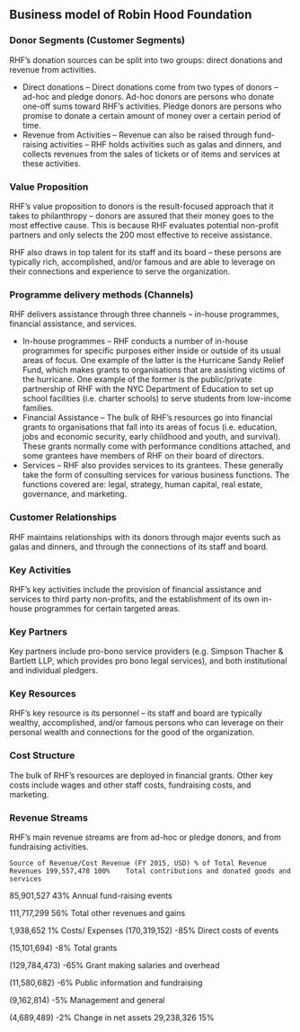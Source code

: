 Business model of Robin Hood Foundation
---------------------------------------

 ### Donor Segments (Customer Segments)

 RHF’s donation sources can be split into two groups: direct donations and revenue from activities.

  * Direct donations – Direct donations come from two types of donors – ad-hoc and pledge donors. Ad-hoc donors are persons who donate one-off sums toward RHF’s activities. Pledge donors are persons who promise to donate a certain amount of money over a certain period of time.
 * Revenue from Activities – Revenue can also be raised through fund-raising activities – RHF holds activities such as galas and dinners, and collects revenues from the sales of tickets or of items and services at these activities.
  ### Value Proposition

 RHF’s value proposition to donors is the result-focused approach that it takes to philanthropy – donors are assured that their money goes to the most effective cause. This is because RHF evaluates potential non-profit partners and only selects the 200 most effective to receive assistance.

 RHF also draws in top talent for its staff and its board – these persons are typically rich, accomplished, and/or famous and are able to leverage on their connections and experience to serve the organization.

 ### Programme delivery methods (Channels)

 RHF delivers assistance through three channels – in-house programmes, financial assistance, and services.

  * In-house programmes – RHF conducts a number of in-house programmes for specific purposes either inside or outside of its usual areas of focus. One example of the latter is the Hurricane Sandy Relief Fund, which makes grants to organisations that are assisting victims of the hurricane. One example of the former is the public/private partnership of RHF with the NYC Department of Education to set up school facilities (i.e. charter schools) to serve students from low-income families.
 * Financial Assistance – The bulk of RHF’s resources go into financial grants to organisations that fall into its areas of focus (i.e. education, jobs and economic security, early childhood and youth, and survival). These grants normally come with performance conditions attached, and some grantees have members of RHF on their board of directors.
 * Services – RHF also provides services to its grantees. These generally take the form of consulting services for various business functions. The functions covered are: legal, strategy, human capital, real estate, governance, and marketing.
  ### Customer Relationships

 RHF maintains relationships with its donors through major events such as galas and dinners, and through the connections of its staff and board.

 ### Key Activities

 RHF’s key activities include the provision of financial assistance and services to third party non-profits, and the establishment of its own in-house programmes for certain targeted areas.

 ### Key Partners

 Key partners include pro-bono service providers (e.g. Simpson Thacher & Bartlett LLP, which provides pro bono legal services), and both institutional and individual pledgers.

 ### Key Resources

 RHF’s key resource is its personnel – its staff and board are typically wealthy, accomplished, and/or famous persons who can leverage on their personal wealth and connections for the good of the organization.

 ### Cost Structure

 The bulk of RHF’s resources are deployed in financial grants. Other key costs include wages and other staff costs, fundraising costs, and marketing.

 ### Revenue Streams

 RHF’s main revenue streams are from ad-hoc or pledge donors, and from fundraising activities.

    Source of Revenue/Cost Revenue (FY 2015, USD) % of Total Revenue   Revenues 199,557,478 100%    Total contributions and donated goods and services

  85,901,527 43%    Annual fund-raising events

  111,717,299 56%    Total other revenues and gains

  1,938,652 1%   Costs/ Expenses (170,319,152) -85%    Direct costs of events

  (15,101,694) -8%    Total grants

  (129,784,473) -65%    Grant making salaries and overhead

  (11,580,682) -6%    Public information and fundraising

  (9,162,814) -5%    Management and general

  (4,689,489) -2%   Change in net assets 29,238,326 15%